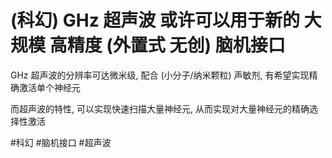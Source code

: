 # (科幻) GHz 超声波 或许可以用于新的 大规模 高精度 (外置式 无创) 脑机接口

GHz 超声波的分辨率可达微米级, 配合 (小分子/纳米颗粒) 声敏剂, 有希望实现精确激活单个神经元

而超声波的特性, 可以实现快速扫描大量神经元, 从而实现对大量神经元的精确选择性激活

 #科幻 #脑机接口 #超声波
